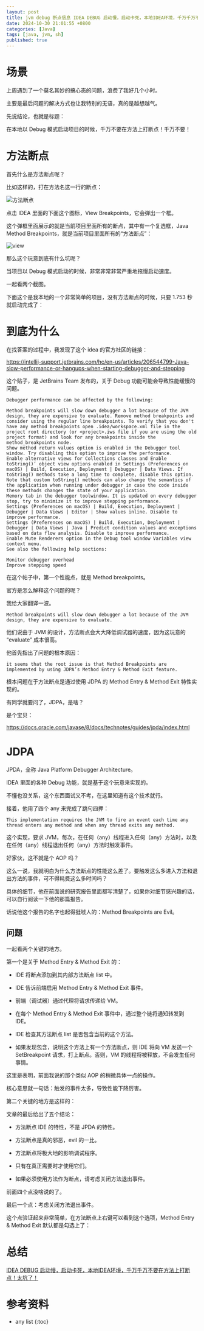 ```yaml
---
layout: post
title: jvm debug 断点信息 IDEA DEBUG 启动慢，启动卡死，本地IDEA环境，千万千万不要在方法上打断点！太坑了！
date: 2024-10-30 21:01:55 +0800
categories: [Java]
tags: [java, jvm, sh]
published: true
---
```


# 场景

上周遇到了一个莫名其妙的搞心态的问题，浪费了我好几个小时。

主要是最后问题的解决方式也让我特别的无语，真的是越想越气。

先说结论，也就是标题：

在本地以 Debug 模式启动项目的时候，千万不要在方法上打断点！千万不要！

# 方法断点

首先什么是方法断点呢？

比如这样的，打在方法名这一行的断点：

![方法断点](https://i-blog.csdnimg.cn/blog_migrate/2738df06e826f1c57bd262479792e3c4.png)

点击 IDEA 里面的下面这个图标，View Breakpoints，它会弹出一个框。

这个弹框里面展示的就是当前项目里面所有的断点，其中有一个复选框，Java Method Breakpoints，就是当前项目里面所有的“方法断点”：

![view](https://i-blog.csdnimg.cn/blog_migrate/92c8eaa1533bbb9071721e12137cc054.png)

那么这个玩意到底有什么坑呢？

当项目以 Debug 模式启动的时候，非常非常非常严重地拖慢启动速度。

一起看两个截图。

下面这个是我本地的一个非常简单的项目，没有方法断点的时候，只要 1.753 秒就启动完成了：

# 到底为什么

在找答案的过程中，我发现了这个 idea 的官方社区的链接：

https://intellij-support.jetbrains.com/hc/en-us/articles/206544799-Java-slow-performance-or-hangups-when-starting-debugger-and-stepping

这个贴子，是 JetBrains Team 发布的，关于 Debug 功能可能会导致性能缓慢的问题。

```
Debugger performance can be affected by the following:

Method breakpoints will slow down debugger a lot because of the JVM design, they are expensive to evaluate. Remove method breakpoints and consider using the regular line breakpoints. To verify that you don't have any method breakpoints open .idea/workspace.xml file in the project root directory (or <project>.iws file if you are using the old project format) and look for any breakpoints inside the method_breakpoints node.
Show method return values option is enabled in the Debugger tool window. Try disabling this option to improve the performance.
Enable alternative views for Collections classes and Enable toString()’ object view options enabled in Settings (Preferences on macOS) | Build, Execution, Deployment | Debugger | Data Views. If toString() methods take a long time to complete, disable this option. Note that custom toString() methods can also change the semantics of the application when running under debugger in case the code inside these methods changes the state of your application.
Memory tab in the debugger toolwindow. It is updated on every debugger stop, try to minimize it to improve stepping performance.
Settings (Preferences on macOS) | Build, Execution, Deployment | Debugger | Data Views | Editor | Show values inline. Disable to improve performance.
Settings (Preferences on macOS) | Build, Execution, Deployment | Debugger | Data Views | Java | Predict condition values and exceptions based on data flow analysis. Disable to improve performance.
Enable Mute Renderers option in the Debug tool window Variables view context menu.
See also the following help sections:

Monitor debugger overhead
Improve stepping speed
```

在这个帖子中，第一个性能点，就是 Method breakpoints。

官方是怎么解释这个问题的呢？

我给大家翻译一波。

```
Method breakpoints will slow down debugger a lot because of the JVM design, they are expensive to evaluate.
```

他们说由于 JVM 的设计，方法断点会大大降低调试器的速度，因为这玩意的 “evaluate” 成本很高。

他首先指出了问题的根本原因：

```
it seems that the root issue is that Method Breakpoints are implemented by using JDPA’s Method Entry & Method Exit feature.
```

根本问题在于方法断点是通过使用 JDPA 的 Method Entry & Method Exit 特性实现的。

有同学就要问了，JDPA，是啥？

是个宝贝：

https://docs.oracle.com/javase/8/docs/technotes/guides/jpda/index.html

# JDPA

JPDA，全称 Java Platform Debugger Architecture。

IDEA 里面的各种 Debug 功能，就是基于这个玩意来实现的。

不懂也没关系，这个东西面试又不考，在这里知道有这个技术就行。

接着，他用了四个 any 来完成了跳句四押：

```
This implementation requires the JVM to fire an event each time any thread enters any method and when any thread exits any method.
```

这个实现，要求 JVM，每次，在任何（any）线程进入任何（any）方法时，以及在任何（any）线程退出任何（any）方法时触发事件。

好家伙，这不就是个 AOP 吗？

这么一说，我就明白为什么方法断点的性能这么差了。要触发这么多进入方法和退出方法的事件，可不得耗费这么多时间吗？

具体的细节，他在前面说的研究报告里面都写清楚了，如果你对细节感兴趣的话，可以自行阅读一下他的那篇报告。

话说他这个报告的名字也起得挺唬人的：Method Breakpoints are Evil。

## 问题

一起看两个关键的地方。

第一个是关于 Method Entry & Method Exit 的：

- IDE 将断点添加到其内部方法断点 list 中。

- IDE 告诉前端启用 Method Entry & Method Exit 事件。

- 前端（调试器）通过代理将请求传递给 VM。

- 在每个 Method Entry & Method Exit 事件中，通过整个链将通知转发到 IDE。

- IDE 检查其方法断点 list 是否包含当前的这个方法。

- 如果发现包含，说明这个方法上有一个方法断点，则 IDE 将向 VM 发送一个 SetBreakpoint 请求，打上断点。否则，VM 的线程将被释放，不会发生任何事情。

这里是表明，前面我说的那个类似 AOP 的稍微具体一点的操作。

核心意思就一句话：触发的事件太多，导致性能下降厉害。

第二个关键的地方是这样的：

文章的最后给出了五个结论：

- 方法断点 IDE 的特性，不是 JPDA 的特性。

- 方法断点是真的邪恶，evil 的一比。

- 方法断点将极大地的影响调试程序。

- 只有在真正需要时才使用它们。

- 如果必须使用方法作为断点，请考虑关闭方法退出事件。

前面四个点没啥说的了。

最后一个点：考虑关闭方法退出事件。

这个点验证起来非常简单，在方法断点上右键可以看到这个选项，Method Entry & Method Exit 默认都是勾选上了：

# 总结

[IDEA DEBUG 启动慢，启动卡死，本地IDEA环境，千万千万不要在方法上打断点！太坑了！](https://blog.csdn.net/qq_44866828/article/details/126417687)

# 参考资料

* any list
{:toc}